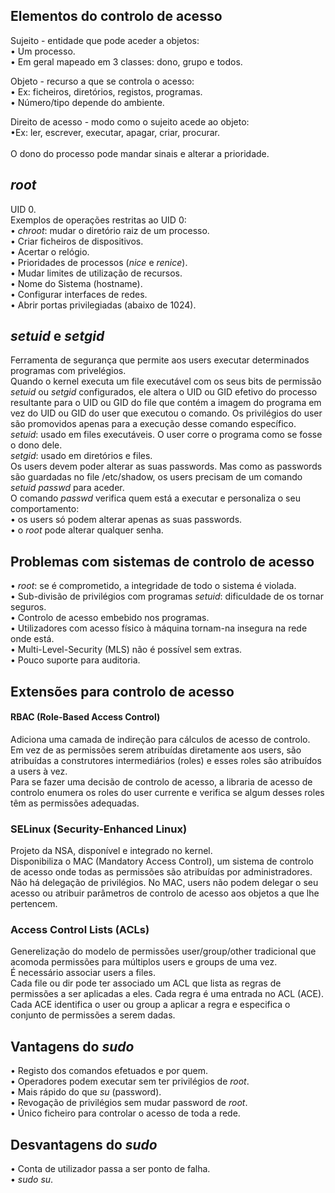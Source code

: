## Elementos do controlo de acesso
Sujeito - entidade que pode aceder a objetos: <br />
• Um processo. <br />
• Em geral mapeado em 3 classes: dono, grupo e todos. <br />

Objeto - recurso a que se controla o acesso: <br />
• Ex: ficheiros, diretórios, registos, programas. <br />
• Número/tipo depende do ambiente. <br />

Direito de acesso - modo como o sujeito acede ao objeto: <br />
•Ex: ler, escrever, executar, apagar, criar, procurar.
<br />
<br />
O dono do processo pode mandar sinais e alterar a prioridade.

## *root*
UID 0.
<br />
Exemplos de operações restritas ao UID 0: <br />
• *chroot*: mudar o diretório raiz de um processo. <br />
• Criar ficheiros de dispositivos. <br />
• Acertar o relógio. <br />
• Prioridades de processos (*nice* e *renice*). <br />
• Mudar limites de utilização de recursos. <br />
• Nome do Sistema (hostname). <br />
• Configurar interfaces de redes. <br />
• Abrir portas privilegiadas (abaixo de 1024).

## *setuid* e *setgid*
Ferramenta de segurança que permite aos users executar determinados programas com privelégios.
<br />
Quando o kernel executa um file executável com os seus bits de permissão *setuid* ou *setgid* configurados, ele altera o UID ou GID efetivo do processo resultante para o UID ou GID do file que contém a imagem do programa em vez do UID ou GID do user que executou o comando. Os privilégios do user são promovidos apenas para a execução desse comando específico.
<br />
*setuid*: usado em files executáveis. O user corre o programa como se fosse o dono dele.
<br />
*setgid*: usado em diretórios e files.
<br />
Os users devem poder alterar as suas passwords. Mas como as passwords são guardadas no file /etc/shadow, os users precisam de um comando *setuid* *passwd* para aceder.
<br />
O comando *passwd* verifica quem está a executar e personaliza o seu comportamento: <br />
• os users só podem alterar apenas as suas passwords. <br />
• o *root* pode alterar qualquer senha. <br />

## Problemas com sistemas de controlo de acesso
• *root*: se é comprometido, a integridade de todo o sistema é violada.
<br />
• Sub-divisão de privilégios com programas *setuid*: dificuldade de os tornar seguros.
<br />
• Controlo de acesso embebido nos programas.
<br />
• Utilizadores com acesso físico à máquina tornam-na insegura na rede onde está.
<br />
• Multi-Level-Security (MLS) não é possível sem extras.
<br />
• Pouco suporte para auditoria.

## Extensões para controlo de acesso
#### RBAC (Role-Based Access Control)
Adiciona uma camada de indireção para cálculos de acesso de controlo.
<br />
Em vez de as permissões serem atribuídas diretamente aos users, são atribuídas a construtores intermediários (roles) e esses roles são atribuídos a users à vez.
<br />
Para se fazer uma decisão de controlo de acesso, a libraria de acesso de controlo enumera os roles do user currente e verifica se algum desses roles têm as permissões adequadas.

### SELinux (Security-Enhanced Linux)
Projeto da NSA, disponível e integrado no kernel.
<br />
Disponibiliza o MAC (Mandatory Access Control), um sistema de controlo de acesso onde todas as permissões são atribuídas por administradores.
<br />
Não há delegação de privilégios. No MAC, users não podem delegar o seu acesso ou atribuir parâmetros de controlo de acesso aos objetos a que lhe pertencem.

### Access Control Lists (ACLs)
Generelização do modelo de permissões user/group/other tradicional que acomoda permissões para múltiplos users e groups de uma vez.
<br />
É necessário associar users a files.
<br />
Cada file ou dir pode ter associado um ACL que lista as regras de permissões a ser aplicadas a eles. Cada regra é uma entrada no ACL (ACE).
<br />
Cada ACE identifica o user ou group a aplicar a regra e especifica o conjunto de permissões a serem dadas.

## Vantagens do *sudo*
• Registo dos comandos efetuados e por quem. <br />
• Operadores podem executar sem ter privilégios de *root*. <br />
• Mais rápido do que *su* (password). <br />
• Revogação de privilégios sem mudar password de *root*. <br />
• Único ficheiro para controlar o acesso de toda a rede. <br />

## Desvantagens do *sudo*
• Conta de utilizador passa a ser ponto de falha. <br />
• *sudo su*.
